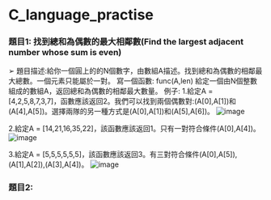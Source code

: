 # C_language_practise
### **題目1: 找到總和為偶數的最大相鄰數(Find the largest adjacent number whose sum is even)**
➢ 題目描述:給你一個圓上的的N個數字，由數組A描述。找到總和為偶數的相鄰最大總數。一個元素只能屬於一對。
  寫一個函數:
  func(A,len)
  給定一個由N個整數組成的數組A，返回總和為偶數的相鄰最大數量。
  例子:
  1.給定A = [4,2,5,8,7,3,7]，函數應該返回2。我們可以找到兩個偶數對:(A[0],A[1])和(A[4],A[5])。選擇兩隊的另一種方式是(A[0],A[1])和(A[5],A[6])。
  ![image](https://github.com/GeneChen1996/C_language_practice_questions/blob/main/%E9%A1%8C%E7%9B%AE1%E7%A4%BA%E6%84%8F%E5%9C%96_1.JPG)
  
  2.給定A = [14,21,16,35,22]，該函數應該返回1。只有一對符合條件(A[0],A[4])。
  ![image](https://github.com/GeneChen1996/C_language_practice_questions/blob/main/%E9%A1%8C%E7%9B%AE1%E7%A4%BA%E6%84%8F%E5%9C%96_2.JPG)
  
  3.給定A = [5,5,5,5,5,5]，該函數應該返回3。有三對符合條件(A[0],A[5]),(A[1],A[2]),(A[3],A[4])。
  ![image](https://github.com/GeneChen1996/C_language_practice_questions/blob/main/%E9%A1%8C%E7%9B%AE1%E7%A4%BA%E6%84%8F%E5%9C%96_3.JPG)
    

### **題目2:**
